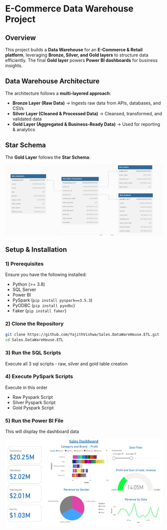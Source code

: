 # E-Commerce Data Warehouse Project  

## Overview  
This project builds a **Data Warehouse** for an **E-Commerce & Retail platform**, leveraging **Bronze, Silver, and Gold layers** to structure data efficiently. The final **Gold layer** powers **Power BI dashboards** for business insights.  

## Data Warehouse Architecture  
The architecture follows a **multi-layered approach**:  

- **Bronze Layer (Raw Data)** → Ingests raw data from APIs, databases, and CSVs  
- **Silver Layer (Cleaned & Processed Data)** → Cleansed, transformed, and validated data  
- **Gold Layer (Aggregated & Business-Ready Data)** → Used for reporting & analytics  

## Star Schema  
The **Gold Layer** follows the **Star Schema**:  

![Star Schema](SQL/schema/gold_diagram.jpg)



## Setup & Installation  

### 1) Prerequisites
Ensure you have the following installed:  
- Python (>= 3.8)  
- SQL Server  
- Power BI
- PySpark (`pip install pyspark==3.5.3`)
- PyODBC (`pip install pyodbc`)  
- Faker (`pip install faker`)  

### 2) Clone the Repository 
```bash
git clone https://github.com/YajithVishwa/Sales.DataWareHouse.ETL.git
cd Sales.DataWareHouse.ETL
```

### 3) Run the SQL Scripts

Execute all 3 sql scripts - raw, silver and gold table creation

### 4) Execute PySpark Scripts

Execute in this order

- Raw Pyspark Script
- Silver Pyspark Script
- Gold Pyspark Script

### 5) Run the Power BI File

This will display the dashboard data

![PowerBI](PBI/Dashboard.jpg)
